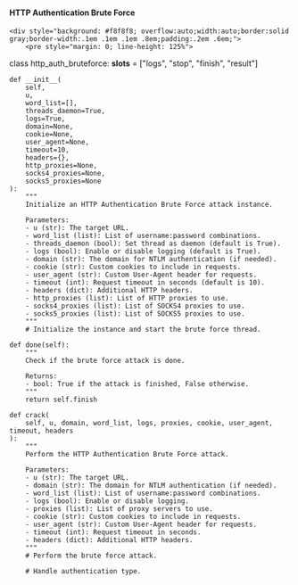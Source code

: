 <!DOCTYPE html>
<html>
<head>
    <title>HTTP Authentication Brute Force</title>
</head>
<body>
    <h4>HTTP Authentication Brute Force</h4>

    <div style="background: #f8f8f8; overflow:auto;width:auto;border:solid gray;border-width:.1em .1em .1em .8em;padding:.2em .6em;">
        <pre style="margin: 0; line-height: 125%">
class http_auth_bruteforce:
    __slots__ = ["logs", "stop", "finish", "result"]

    def __init__(
        self,
        u,
        word_list=[],
        threads_daemon=True,
        logs=True,
        domain=None,
        cookie=None,
        user_agent=None,
        timeout=10,
        headers={},
        http_proxies=None,
        socks4_proxies=None,
        socks5_proxies=None
    ):
        """
        Initialize an HTTP Authentication Brute Force attack instance.

        Parameters:
        - u (str): The target URL.
        - word_list (list): List of username:password combinations.
        - threads_daemon (bool): Set thread as daemon (default is True).
        - logs (bool): Enable or disable logging (default is True).
        - domain (str): The domain for NTLM authentication (if needed).
        - cookie (str): Custom cookies to include in requests.
        - user_agent (str): Custom User-Agent header for requests.
        - timeout (int): Request timeout in seconds (default is 10).
        - headers (dict): Additional HTTP headers.
        - http_proxies (list): List of HTTP proxies to use.
        - socks4_proxies (list): List of SOCKS4 proxies to use.
        - socks5_proxies (list): List of SOCKS5 proxies to use.
        """
        # Initialize the instance and start the brute force thread.

    def done(self):
        """
        Check if the brute force attack is done.

        Returns:
        - bool: True if the attack is finished, False otherwise.
        """
        return self.finish

    def crack(
        self, u, domain, word_list, logs, proxies, cookie, user_agent, timeout, headers
    ):
        """
        Perform the HTTP Authentication Brute Force attack.

        Parameters:
        - u (str): The target URL.
        - domain (str): The domain for NTLM authentication (if needed).
        - word_list (list): List of username:password combinations.
        - logs (bool): Enable or disable logging.
        - proxies (list): List of proxy servers to use.
        - cookie (str): Custom cookies to include in requests.
        - user_agent (str): Custom User-Agent header for requests.
        - timeout (int): Request timeout in seconds.
        - headers (dict): Additional HTTP headers.
        """
        # Perform the brute force attack.

        # Handle authentication type.

</pre>
</div>
</body>
</html>
